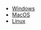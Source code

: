 * [Windows](https://netfoundry.jfrog.io/netfoundry/ziti-release/ziti-tunnel/amd64/linux/0.14.9/ziti-tunnel.tar.gz)
* [MacOS](https://netfoundry.jfrog.io/netfoundry/ziti-release/ziti-tunnel/amd64/darwin/0.14.9/ziti-tunnel.tar.gz)
* [Linux](https://netfoundry.jfrog.io/netfoundry/ziti-release/ziti-tunnel/amd64/linux/0.14.9/ziti-tunnel.tar.gz)
